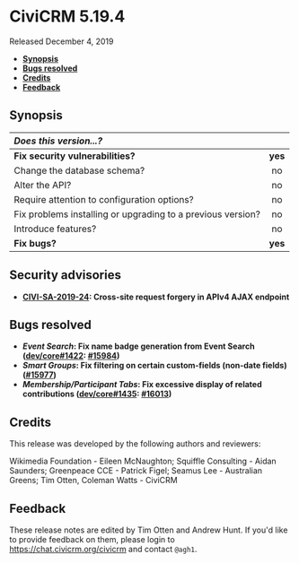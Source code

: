 # CiviCRM 5.19.4

Released December 4, 2019

- **[Synopsis](#synopsis)**
- **[Bugs resolved](#bugs)**
- **[Credits](#credits)**
- **[Feedback](#feedback)**

## <a name="synopsis"></a>Synopsis

| *Does this version...?*                                         |         |
|:--------------------------------------------------------------- |:-------:|
| **Fix security vulnerabilities?**                               | **yes** |
| Change the database schema?                                     |   no    |
| Alter the API?                                                  |   no    |
| Require attention to configuration options?                     |   no    |
| Fix problems installing or upgrading to a previous version?     |   no    |
| Introduce features?                                             |   no    |
| **Fix bugs?**                                                   | **yes** |

## <a name="security"></a>Security advisories

- **[CIVI-SA-2019-24](https://civicrm.org/advisory/civi-sa-2019-24-csrf-in-apiv4-ajax-end-point): Cross-site request forgery in APIv4 AJAX endpoint**

## <a name="bugs"></a>Bugs resolved

* **_Event Search_: Fix name badge generation from Event Search ([dev/core#1422](https://lab.civicrm.org/dev/core/issues/1422):
  [#15984](https://github.com/civicrm/civicrm-core/pull/15984))**
* **_Smart Groups_: Fix filtering on certain custom-fields (non-date fields) ([#15977](https://github.com/civicrm/civicrm-core/pull/15977))**
* **_Membership/Participant Tabs_: Fix excessive display of related contributions ([dev/core#1435](https://lab.civicrm.org/dev/core/issues/1435): [#16013](https://github.com/civicrm/civicrm-core/pull/16013))**

## <a name="credits"></a>Credits

This release was developed by the following authors and reviewers:

Wikimedia Foundation - Eileen McNaughton; Squiffle Consulting - Aidan Saunders;
Greenpeace CCE - Patrick Figel; Seamus Lee - Australian Greens;  Tim Otten,
Coleman Watts - CiviCRM

## <a name="feedback"></a>Feedback

These release notes are edited by Tim Otten and Andrew Hunt.  If you'd like to
provide feedback on them, please login to https://chat.civicrm.org/civicrm and
contact `@agh1`.
